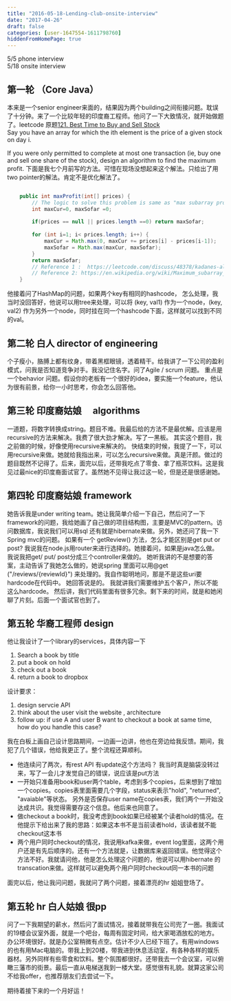 ```yaml
---
title: "2016-05-18-Lending-club-onsite-interview"
date: "2017-04-26"
draft: false
categories: [user-1647554-1611798760]
hiddenFromHomePage: true
---
```

5/5 phone interview  
5/18 onsite interview  

## 第一轮 （Core Java）
本来是一个senior engineer来面的，结果因为两个building之间衔接问题。耽误了十分钟。来了一个比较年轻的印度裔工程师。他问了一下大致情况，就开始做题了。leetcode 原题[121. Best Time to Buy and Sell Stock](https://leetcode.com/problems/best-time-to-buy-and-sell-stock/)   
Say you have an array for which the ith element is the price of a given stock on day i.

If you were only permitted to complete at most one transaction (ie, buy one and sell one share of the stock), design an algorithm to find the maximum profit.
下面是我七个月前写的方法。可惜在现场没想起来这个解法。只给出了用two pointer的解法。肯定不是优化解法了。  

```java

    public int maxProfit(int[] prices) {
        // The logic to solve this problem is same as "max subarray problem" using Kadane's Algorithm
        int maxCur=0, maxSofar =0;
        
        if(prices == null || prices.length ==0) return maxSofar;
        
        for (int i=1; i< prices.length; i++) {
            maxCur = Math.max(0, maxCur += prices[i] - prices[i-1]);
            maxSofar = Math.max(maxCur, maxSofar);
        }
        return maxSofar;
        // Reference 1 :  https://leetcode.com/discuss/48378/kadanes-algorithm-since-mentioned-about-interviewer-twists
        // Reference 2: https://en.wikipedia.org/wiki/Maximum_subarray_problem
    }
```

他接着问了HashMap的问题，如果两个key有相同的hashcode， 怎么处理，我当时没回答好，他说可以用tree来处理，可以将 (key, val1) 作为一个node，(key, val2) 作为另外一个node，同时挂在同一个hashcode下面，这样就可以找到不同的val。 

## 第二轮 白人 director of engineering
个子瘦小，胳膊上都有纹身，带着黑框眼镜，透着精干。给我讲了一下公司的盈利模式，问我是否知道竞争对手。我没记住名字。问了Agile / scrum 问题。
重点是一个behavior 问题。假设你的老板有一个很好的idea，要实施一个feature，他认为很有前景，给你一小时思考，你会怎么回答他。


## 第三轮 印度裔姑娘 　algorithms
一道题，将数字转换成string。题目不难。我最后给的方法不是最优解。应该是用recursive的方法来解决。我费了很大劲才解决。写了一黑板。 其实这个题目，我之前做的时候，好像使用recursive来解决的。 快结束的时候，我提了一下，可以用recursive来做。她就给我指出来，可以怎么recursive来做。真是汗颜。做过的题目既然不记得了。后来，面完以后，还带我吃点了零食、拿了瓶茶饮料。这是我见过最nice的印度裔面试官了。虽然她不见得让我过这一轮，但是还是很感谢她。

##  第四轮 印度裔姑娘 framework
她告诉我是under writing team。她让我简单介绍一下自己，然后问了一下framework的问题，我给她画了自己做的项目结构图，主要是MVC的pattern。访问数据库，我说我们可以用sql 还有就是hibernate来做。另外，她还问了我一下Spring mvc的问题。 如果有一个 getReview() 方法，怎么才能区别是get put or post? 我说我在node.js用router来进行选择的。她接着问，如果是java怎么做。我说我把get/ put/ post分成三个controller来做的。 她听我讲的不是想要的答案，主动告诉了我她怎么做的，她说spring 里面可以用@get ("/reviews/{reviewId}") 来处理的。我自作聪明地问，那是不是这些uri要hardcode在代码中。 她回答说是的。 我就讲我们需要维护五个客户，所以不能这么hardcode。 然后讲，我们代码里面有很多冗余。剩下来的时间，就是和她闲聊了片刻。后面一个面试官也到了。

## 第五轮 华裔工程师 design
他让我设计了一个library的services，具体内容一下  

1. Search a book by title  
2. put a book on hold
3. check out a book
4. return a book to dropbox

设计要求：

1. design servcie API
2. think about the user  visit the website , architecture
3. follow up:  if use A and user B want to checkout a book at same time, how do you handle this case?


我在白板上画自己设计思路期间，一边画一边讲，他也在旁边给我反馈。期间，我犯了几个错误，他给我更正了。整个流程还算顺利。   
 
- 他连续问了两次，有rest API 有update这个方法吗？ 我当时真是脑袋没转过来，写了一会儿才发觉自己的错误，说应该是put方法  
- 一开始只准备用book和user两个table，考虑到多个copies，后来想到了增加一个copies。copies表里面需要几个字段，status来表示"hold", "returned", "avaiable"等状态。 另外是否保存user name在copies表，我们两个一开始没达成共识。我觉得需要存这个信息。他后来也同意了。
- 做checkout a book时，我没考虑到book如果已经被某个读者hold的情况。在他提示下给出来了我的思路：如果这本书不是当前读者hold，该读者就不能checkout这本书  
- 两个用户同时checkout的情况，我说用kafka来做，event log里面，这两个用户还是有先后顺序的。还有一个方法就是，让数据库来返回错误。他觉得这个方法不好。我就请问他，他是怎么处理这个问题的，他说可以用hibernate 的transcation来做。这样就可以避免两个用户同时checkout同一本书的问题


面完以后，他让我问问题，我就问了两个问题，接着漂亮的hr 姐姐登场了。

## 第五轮 hr 白人姑娘 很pp
问了一下我期望的薪水，然后问了面试情况，接着就带我在公司兜了一圈。我面试的19楼会议室外面，就是一个吧台，每周有固定时间，给大家喝酒放松的地方。办公环境很好。就是办公室稍微有点空。估计不少人已经下班了。有用windows的也有用Mac电脑的。带我上到20楼，带我进到休息活动室，有各种各样的娱乐器材。另外同样有些零食和饮料。整个氛围都很好。还带我去一个会议室，可以俯瞰三藩市的街景。最后一直从电梯送我到一楼大堂。感觉很有礼貌。就算这家公司不给我offer，也推荐朋友们去尝试一下。

期待着接下来的一个月好运！
